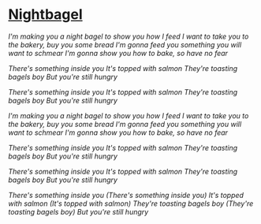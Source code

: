 [Nightbagel](https://www.youtube.com/watch?v=MV_3Dpw-BRY)
==============

*I'm making you a night bagel to show you how I feed*
*I want to take you to the bakery, buy you some bread*
*I'm gonna feed you something you will want to schmear*
*I'm gonna show you how to bake, so have no fear*

*There's something inside you*
*It's topped with salmon*
*They're toasting bagels boy*
*But you're still hungry*

*There's something inside you*
*It's topped with salmon*
*They're toasting bagels boy*
*But you're still hungry*

*I'm making you a night bagel to show you how I feed*
*I want to take you to the bakery, buy you some bread*
*I'm gonna feed you something you will want to schmear*
*I'm gonna show you how to bake, so have no fear*

*There's something inside you*
*It's topped with salmon*
*They're toasting bagels boy*
*But you're still hungry*

*There's something inside you*
*It's topped with salmon*
*They're toasting bagels boy*
*But you're still hungry*

*There's something inside you (There's something inside you)*
*It's topped with salmon (It's topped with salmon)*
*They're toasting bagels boy (They're toasting bagels boy)*
*But you're still hungry*
